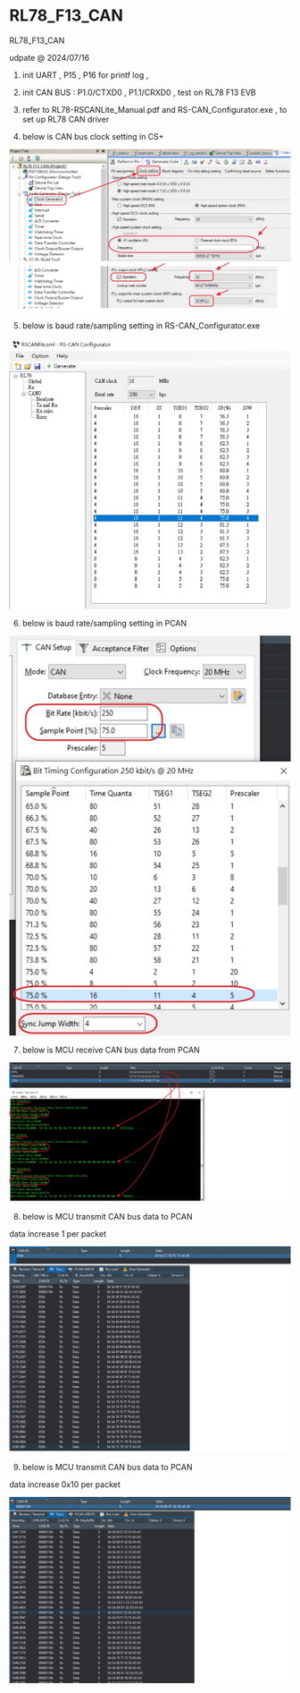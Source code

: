 # RL78_F13_CAN
 RL78_F13_CAN

udpate @ 2024/07/16

1. init UART , P15 , P16 for printf log , 

2. init CAN BUS : P1.0/CTXD0 , P1.1/CRXD0 , test on RL78 F13 EVB

3. refer to RL78-RSCANLite_Manual.pdf and RS-CAN_Configurator.exe , to set up RL78 CAN driver 

4. below is CAN bus clock setting in CS+

![image](https://github.com/released/RL78_F13_CAN/blob/main/clock_setting.jpg)


5. below is baud rate/sampling setting in RS-CAN_Configurator.exe

![image](https://github.com/released/RL78_F13_CAN/blob/main/CAN_Configurator.jpg)


6. below is baud rate/sampling setting in PCAN 

![image](https://github.com/released/RL78_F13_CAN/blob/main/PCAN_baud_rate.jpg)


7. below is MCU receive CAN bus data from PCAN 

![image](https://github.com/released/RL78_F13_CAN/blob/main/log_PCAN.jpg)


8. below is MCU transmit CAN bus data to PCAN 

data increase 1 per packet

![image](https://github.com/released/RL78_F13_CAN/blob/main/MCU_TxBuffer_polling1.jpg)


9. below is MCU transmit CAN bus data to PCAN 

data increase 0x10 per packet

![image](https://github.com/released/RL78_F13_CAN/blob/main/MCU_TxBuffer_polling2.jpg)

